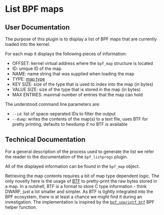 # List BPF maps

## User Documentation

The purpose of this plugin is to display a list of BPF maps that
are currently loaded into the kernel.

For each map it displays the following pieces of information:

- OFFSET: kernel virtual address where the `bpf_map` structure
is located
- ID: unique ID of the map
- NAME: name string that was supplied when loading the map
- TYPE: [map type](https://docs.kernel.org/bpf/maps.html#:~:text=BPF%20'maps'%20provide%20generic%20storage,based%20on%20the%20map%20contents.)
- KEY SIZE: size of the type that is used to index into the map
(in bytes)
- VALUE SIZE: size of the type that is stored in the map (in bytes)
- MAX ENTRIES: maximal number of entries that the map can hold

The understood command line parameters are:

- `--id`: list of space-separated IDs to filter the output
- `--dump`: writes the contents of the map(s) to a text file, uses BTF
for pretty printing, defaults to hexdump if no BTF is available

## Technical Documentation

For a general description of the process used to generate the list
we refer the reader to the documentation of the `bpf_listprogs` plugin.

All of the displayed information can be found in the `bpf_map` object.

Retrieving the map contents requires a bit of map type dependent logic.
The only novelty here is the usage of
[BTF](https://docs.kernel.org/bpf/btf.html)
to pretty-print the raw bytes stored in a map. In a nutshell, BTF is a
format to store C type information - think DWARF, just a lot smaller and
simpler. As BTF is tightly integrated into the BPF ecosystem, there
is at least a chance we might find it during an investigation.
The implementation is inspired by the
[`bpf_snprintf_btf`](https://elixir.bootlin.com/linux/v6.2.4/source/kernel/trace/bpf_trace.c#L999)
BPF helper function.
